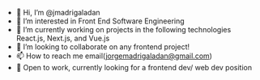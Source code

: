 - 👋 Hi, I’m @jmadrigaladan
- 👀 I’m interested in Front End Software Engineering
- 🌱 I’m currently working on projects in the following technologies React.js, Next.js, and Vue.js
- 💞️ I’m looking to collaborate on any frontend project!
- 📫 How to reach me email(jorgemadrigaladan@gmail.com)
- 🧳 Open to work, currently looking for a frontend dev/ web dev position

<!---
jmadrigaladan/jmadrigaladan is a ✨ special ✨ repository because its `README.md` (this file) appears on your GitHub profile.
You can click the Preview link to take a look at your changes.
--->
